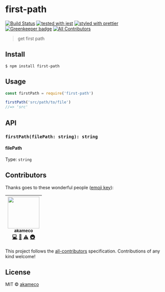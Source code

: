 # first-path

[![Build Status](https://travis-ci.org/akameco/first-path.svg?branch=master)](https://travis-ci.org/akameco/first-path)
[![tested with jest](https://img.shields.io/badge/tested_with-jest-99424f.svg)](https://github.com/facebook/jest)
[![styled with prettier](https://img.shields.io/badge/styled_with-prettier-ff69b4.svg)](https://github.com/prettier/prettier)
[![Greenkeeper badge](https://badges.greenkeeper.io/akameco/first-path.svg)](https://greenkeeper.io/)
[![All Contributors](https://img.shields.io/badge/all_contributors-1-orange.svg?style=flat-square)](#contributors)

> get first path

## Install

```
$ npm install first-path
```

## Usage

```js
const firstPath = require('first-path')

firstPath('src/path/to/file')
//=> 'src'
```

## API

### `firstPath(filePath: string): string`

#### filePath

Type: `string`

## Contributors

Thanks goes to these wonderful people ([emoji key](https://github.com/kentcdodds/all-contributors#emoji-key)):

<!-- ALL-CONTRIBUTORS-LIST:START - Do not remove or modify this section -->

<!-- prettier-ignore -->
| [<img src="https://avatars2.githubusercontent.com/u/4002137?v=4" width="100px;"/><br /><sub>akameco</sub>](http://akameco.github.io)<br />[💻](https://github.com/akameco/first-path/commits?author=akameco "Code") [📖](https://github.com/akameco/first-path/commits?author=akameco "Documentation") [⚠️](https://github.com/akameco/first-path/commits?author=akameco "Tests") [🚇](#infra-akameco "Infrastructure (Hosting, Build-Tools, etc)") |
| :---: |

<!-- ALL-CONTRIBUTORS-LIST:END -->

This project follows the [all-contributors](https://github.com/kentcdodds/all-contributors) specification. Contributions of any kind welcome!

## License

MIT © [akameco](http://akameco.github.io)
